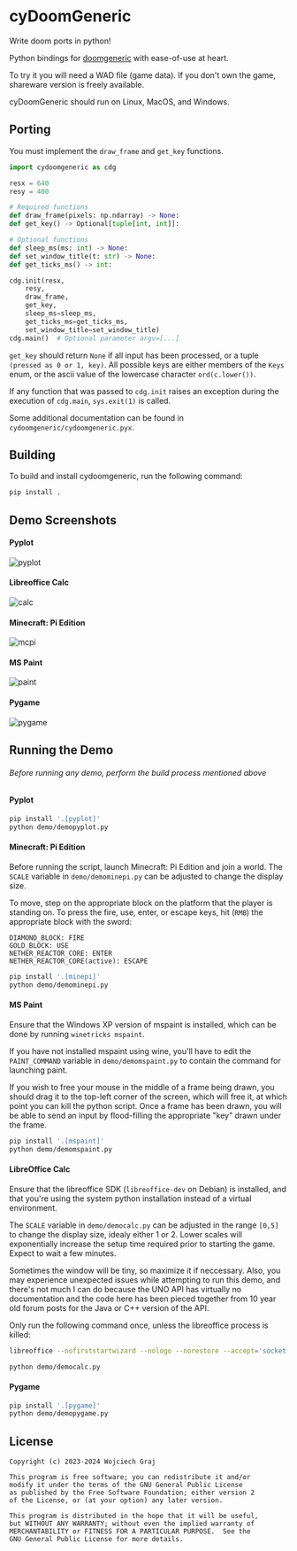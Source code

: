 # cyDoomGeneric

Write doom ports in python!

Python bindings for [doomgeneric](https://github.com/ozkl/doomgeneric) with ease-of-use at heart.

To try it you will need a WAD file (game data). If you don't own the game, shareware version is freely available.

cyDoomGeneric should run on Linux, MacOS, and Windows.

## Porting

You must implement the `draw_frame` and `get_key` functions.

```python
import cydoomgeneric as cdg

resx = 640
resy = 400

# Required functions
def draw_frame(pixels: np.ndarray) -> None:
def get_key() -> Optional[tuple[int, int]]:

# Optional functions
def sleep_ms(ms: int) -> None:
def set_window_title(t: str) -> None:
def get_ticks_ms() -> int:

cdg.init(resx,
    resy,
    draw_frame,
    get_key,
    sleep_ms=sleep_ms,
    get_ticks_ms=get_ticks_ms,
    set_window_title=set_window_title)
cdg.main()  # Optional parameter argv=[...]
```

`get_key` should return `None` if all input has been processed, or a tuple `(pressed as 0 or 1, key)`. All possible keys are either members of the `Keys` enum, or the ascii value of the lowercase character `ord(c.lower())`.

If any function that was passed to `cdg.init` raises an exception during the execution of `cdg.main`, `sys.exit(1)` is called.

Some additional documentation can be found in `cydoomgeneric/cydoomgeneric.pyx`.

## Building

To build and install cydoomgeneric, run the following command:

```sh
pip install .
```

## Demo Screenshots

#### Pyplot
![pyplot](screenshots/pyplotdoom_1.png)

#### Libreoffice Calc
![calc](screenshots/calcdoom_0.png)

#### Minecraft: Pi Edition
![mcpi](screenshots/minepidoom_0.png)

#### MS Paint
![paint](screenshots/mspaintdoom_0.png)

#### Pygame
![pygame](screenshots/pygamedoom_0.png)

## Running the Demo

###### Before running any demo, perform the build process mentioned above

#### Pyplot

```sh
pip install '.[pyplot]'
python demo/demopyplot.py
```

#### Minecraft: Pi Edition

Before running the script, launch Minecraft: Pi Edition and join a world. The `SCALE` variable in `demo/demominepi.py` can be adjusted to change the display size.

To move, step on the appropriate block on the platform that the player is standing on. To press the fire, use, enter, or escape keys, hit (`RMB`) the appropriate block with the sword:
```
DIAMOND_BLOCK: FIRE
GOLD_BLOCK: USE
NETHER_REACTOR_CORE: ENTER
NETHER_REACTOR_CORE(active): ESCAPE
```

```sh
pip install '.[minepi]'
python demo/demominepi.py
```

#### MS Paint

Ensure that the Windows XP version of mspaint is installed, which can be done by running `winetricks mspaint`.

If you have not installed mspaint using wine, you'll have to edit the `PAINT_COMMAND` variable in `demo/demomspaint.py` to contain the command for launching paint.

If you wish to free your mouse in the middle of a frame being drawn, you should drag it to the top-left corner of the screen, which will free it, at which point you can kill the python script. Once a frame has been drawn, you will be able to send an input by flood-filling the appropriate "key" drawn under the frame.

```sh
pip install '.[mspaint]'
python demo/demomspaint.py
```

#### LibreOffice Calc

Ensure that the libreoffice SDK (`libreoffice-dev` on Debian) is installed, and that you're using the system python installation instead of a virtual environment.

The `SCALE` variable in `demo/democalc.py` can be adjusted in the range `[0,5]` to change the display size, idealy either 1 or 2. Lower scales will exponentially increase the setup time required prior to starting the game. Expect to wait a few minutes.

Sometimes the window will be tiny, so maximize it if neccessary. Also, you may experience unexpected issues while attempting to run this demo, and there's not much I can do because the UNO API has virtually no documentation and the code here has been pieced together from 10 year old forum posts for the Java or C++ version of the API.

Only run the following command once, unless the libreoffice process is killed:
```sh
libreoffice --nofirststartwizard --nologo --norestore --accept='socket,host=localhost,port=2002,tcpNoDelay=1;urp;StarOffice.ComponentContext' &
```

```sh
python demo/democalc.py
```

#### Pygame

```sh
pip install '.[pygame]'
python demo/demopygame.py
```

## License

```
Copyright (c) 2023-2024 Wojciech Graj

This program is free software; you can redistribute it and/or
modify it under the terms of the GNU General Public License
as published by the Free Software Foundation; either version 2
of the License, or (at your option) any later version.

This program is distributed in the hope that it will be useful,
but WITHOUT ANY WARRANTY; without even the implied warranty of
MERCHANTABILITY or FITNESS FOR A PARTICULAR PURPOSE.  See the
GNU General Public License for more details.
```
